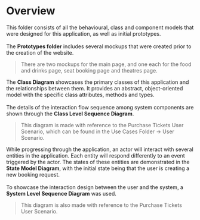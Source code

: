 # Overview

This folder consists of all the behavioural, class and component models that were designed for this application, as well as initial prototypes.
<br></br>
The **Prototypes folder** includes several mockups that were created prior to the creation of the website. 
>There are two mockups for the main page, and one each for the food and drinks page, seat booking page and theatres page.
>
The **Class Diagram** showcases the primary classes of this application and the relationships between them. It provides an abstract, object-oriented model with the specific class attributes, methods and types. 
<br><br>
The details of the interaction flow sequence among system components are shown through the **Class Level Sequence Diagram**.
>This diagram is made with reference to the Purchase Tickets User Scenario, which can be found in the Use Cases Folder -> User Scenario.
>
While progressing through the application, an actor will interact with several entities in the application. Each entity will respond differently to an event triggered by the actor. The states of these entities are demonstrated in the **State Model Diagram**, with the initial state being that the user is creating a new booking request.
<br></br>
To showcase the interaction design between the user and the system, a **System Level Sequence Diagram** was used. 
>This diagram is also made with reference to the Purchase Tickets User Scenario.
>
